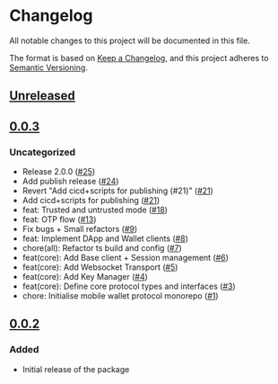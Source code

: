 # Changelog

All notable changes to this project will be documented in this file.

The format is based on [Keep a Changelog](https://keepachangelog.com/en/1.0.0/),
and this project adheres to [Semantic Versioning](https://semver.org/spec/v2.0.0.html).

## [Unreleased]

## [0.0.3]

### Uncategorized

- Release 2.0.0 ([#25](https://github.com/MetaMask/mobile-wallet-protocol/pull/25))
- Add publish release ([#24](https://github.com/MetaMask/mobile-wallet-protocol/pull/24))
- Revert "Add cicd+scripts for publishing (#21)" ([#21](https://github.com/MetaMask/mobile-wallet-protocol/pull/21))
- Add cicd+scripts for publishing ([#21](https://github.com/MetaMask/mobile-wallet-protocol/pull/21))
- feat: Trusted and untrusted mode ([#18](https://github.com/MetaMask/mobile-wallet-protocol/pull/18))
- feat: OTP flow ([#13](https://github.com/MetaMask/mobile-wallet-protocol/pull/13))
- Fix bugs + Small refactors ([#9](https://github.com/MetaMask/mobile-wallet-protocol/pull/9))
- feat: Implement DApp and Wallet clients ([#8](https://github.com/MetaMask/mobile-wallet-protocol/pull/8))
- chore(all): Refactor ts build and config ([#7](https://github.com/MetaMask/mobile-wallet-protocol/pull/7))
- feat(core): Add Base client + Session management ([#6](https://github.com/MetaMask/mobile-wallet-protocol/pull/6))
- feat(core): Add Websocket Transport ([#5](https://github.com/MetaMask/mobile-wallet-protocol/pull/5))
- feat(core): Add Key Manager ([#4](https://github.com/MetaMask/mobile-wallet-protocol/pull/4))
- feat(core): Define core protocol types and interfaces ([#3](https://github.com/MetaMask/mobile-wallet-protocol/pull/3))
- chore: Initialise mobile wallet protocol monorepo ([#1](https://github.com/MetaMask/mobile-wallet-protocol/pull/1))

## [0.0.2]

### Added

- Initial release of the package

[Unreleased]: https://github.com/MetaMask/mobile-wallet-protocol/compare/@metamask/mobile-wallet-protocol-core@0.0.3...HEAD
[0.0.3]: https://github.com/MetaMask/mobile-wallet-protocol/compare/@metamask/mobile-wallet-protocol-core@0.0.2...@metamask/mobile-wallet-protocol-core@0.0.3
[0.0.2]: https://github.com/MetaMask/mobile-wallet-protocol/releases/tag/@metamask/mobile-wallet-protocol-core@0.0.2
